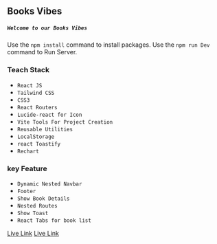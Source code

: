 ## Books Vibes

##### `Welcome to our Books Vibes`


Use the `npm install` command to install packages.
Use the `npm run Dev` command to Run Server.


### Teach Stack
 - `React JS`
 - `Tailwind CSS`
 - `CSS3`
 - `React Routers`
 - `Lucide-react for Icon`
 - `Vite Tools For Project Creation`
 - `Reusable Utilities`
 - `LocalStorage`
 - ` react Toastify `
 - ` Rechart `

### key Feature
- `Dynamic Nested Navbar`
- `Footer`
- `Show Book Details`
- `Nested Routes`
- `Show Toast`
- `React Tabs for book list`


[Live Link](http://booksvibes.surge.sh/)
[Live Link](https://book-vibe-virid.vercel.app/)